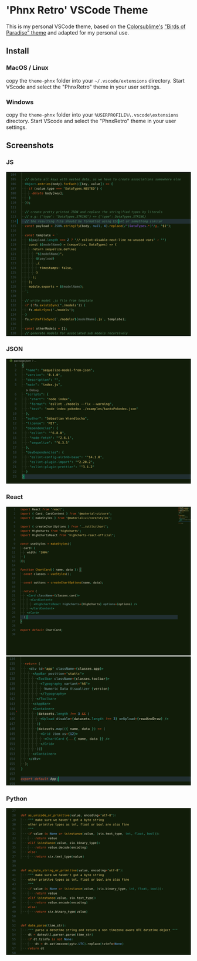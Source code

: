 # 'Phnx Retro' VSCode Theme

This is my personal VSCode theme, based on the [Colorsublime's](https://github.com/Colorsublime/Colorsublime-Themes) ["Birds of Paradise" theme](https://github.com/Colorsublime/Colorsublime-Themes/blob/master/themes/Birds_of_Paradise.tmTheme)
and adapted for my personal use.

## Install

### MacOS / Linux
copy the `theme-phnx` folder into your `~/.vscode/extensions` directory. Start VScode and select the "PhnxRetro" theme in your user settings.

### Windows
copy the `theme-phnx` folder into your `%USERPROFILE%\.vscode\extensions` directory. Start VScode and select the "PhnxRetro" theme in your user settings.

## Screenshots

### JS
![JS screenshot showing code with "Phnx Retro" theme applied](JS.png)

### JSON
![JSON screenshot showing code with "Phnx Retro" theme applied](JSON.png)

### React
![React screenshot showing code with "Phnx Retro" theme applied](React.png)
![React screenshot showing code with "Phnx Retro" theme applied](JSX.png)

### Python
![Python2 screenshot showing code with "Phnx Retro" theme applied](Python.png)
